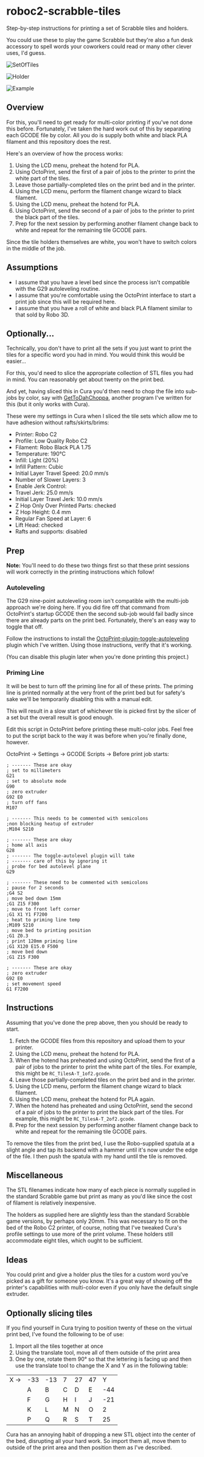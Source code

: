 # roboc2-scrabble-tiles
Step-by-step instructions for printing a set of Scrabble tiles and holders.

You could use these to play the game Scrabble but they're also a fun desk accessory to spell words your coworkers could read or many other clever uses, I'd guess.

![SetOfTiles](https://user-images.githubusercontent.com/15971213/32306608-b7bfae52-bf39-11e7-8de1-6b8fbf163abf.png)

![Holder](https://user-images.githubusercontent.com/15971213/32306622-d19ae8f0-bf39-11e7-9086-7d220a8b90f9.png)

![Example](https://user-images.githubusercontent.com/15971213/32306638-ed061ccc-bf39-11e7-962f-8e1bb42cc3e3.png)

## Overview
For this, you'll need to get ready for multi-color printing if you've not done this before. Fortunately, I've taken the hard work out of this by separating each GCODE file by color. All you do is supply both white and black PLA filament and this repository does the rest.

Here's an overview of how the process works:

1. Using the LCD menu, preheat the hotend for PLA.
2. Using OctoPrint, send the first of a pair of jobs to the printer to print the white part of the tiles.
2. Leave those partially-completed tiles on the print bed and in the printer.
3. Using the LCD menu, perform the filament change wizard to black filament.
4. Using the LCD menu, preheat the hotend for PLA.
5. Using OctoPrint, send the second of a pair of jobs to the printer to print the black part of the tiles.
6. Prep for the next session by performing another filament change back to white and repeat for the remaining tile GCODE pairs.

Since the tile holders themselves are white, you won't have to switch colors in the middle of the job.

## Assumptions
* I assume that you have a level bed since the process isn't compatible with the G29 autoleveling routine.
* I assume that you're comfortable using the OctoPrint interface to start a print job since this will be required here.
* I assume that you have a roll of white and black PLA filament similar to that sold by Robo 3D.

## Optionally...
Technically, you don't have to print all the sets if you just want to print the tiles for a specific word you had in mind. You would think this would be easier...

For this, you'd need to slice the appropriate collection of STL files you had in mind. You can reasonably get about twenty on the print bed.

And yet, having sliced this in Cura you'd then need to chop the file into sub-jobs by color, say with [GetToDahChoppa](https://github.com/OutsourcedGuru/GetToDahChoppa), another program I've written for this (but it only works with Cura).

These were my settings in Cura when I sliced the tile sets which allow me to have adhesion without rafts/skirts/brims:

* Printer: Robo C2
* Profile: Low Quality Robo C2
* Filament: Robo Black PLA 1.75
* Temperature: 190°C
* Infill: Light (20%)
* Infill Pattern: Cubic
* Initial Layer Travel Speed: 20.0 mm/s
* Number of Slower Layers: 3
* Enable Jerk Control: 
* Travel Jerk: 25.0 mm/s
* Initial Layer Travel Jerk: 10.0 mm/s
* Z Hop Only Over Printed Parts: checked
* Z Hop Height: 0.4 mm
* Regular Fan Speed at Layer: 6
* Lift Head: checked
* Rafts and supports: disabled

## Prep
**Note:** You'll need to do these two things first so that these print sessions will work correctly in the printing instructions which follow!

### Autoleveling
The G29 nine-point autoleveling room isn't compatible with the multi-job approach we're doing here. If you did fire off that command from OctoPrint's startup GCODE then the second sub-job would fail badly since there are already parts on the print bed. Fortunately, there's an easy way to toggle that off.

Follow the instructions to install the [OctoPrint-plugin-toggle-autoleveling](https://github.com/OutsourcedGuru/OctoPrint-plugin-toggle-autolevel) plugin which I've written. Using those instructions, verify that it's working.

(You can disable this plugin later when you're done printing this project.)

### Priming Line
It will be best to turn off the priming line for all of these prints. The priming line is printed normally at the very front of the print bed but for safety's sake we'll be temporarily disabling this with a manual edit.

This will result in a slow start of whichever tile is picked first by the slicer of a set but the overall result is good enough.

Edit this script in OctoPrint before printing these multi-color jobs. Feel free to put the script back to the way it was before when you're finally done, however.

OctoPrint -> Settings -> GCODE Scripts -> Before print job starts:

```
; ------- These are okay
; set to millimeters
G21
; set to absolute mode
G90
; zero extruder
G92 E0
; turn off fans
M107

; ------- This needs to be commented with semicolons
;non blocking heatup of extruder
;M104 S210

; ------- These are okay
; home all axis
G28
; ------- The toggle-autolevel plugin will take
; ------- care of this by ignoring it
; probe for bed autolevel plane
G29

; ------- These need to be commented with semicolons
; pause for 2 seconds
;G4 S2
; move bed down 15mm
;G1 Z15 F300
; move to front left corner
;G1 X1 Y1 F7200
; heat to priming line temp
;M109 S210
; move bed to printing position
;G1 Z0.3
; print 120mm priming line
;G1 X120 E15.0 F500
; move bed down
;G1 Z15 F300

; ------- These are okay
; zero extruder
G92 E0
; set movement speed
G1 F7200
```

## Instructions
Assuming that you've done the prep above, then you should be ready to start.

1. Fetch the GCODE files from this repository and upload them to your printer.
2. Using the LCD menu, preheat the hotend for PLA.
3. When the hotend has preheated and using OctoPrint, send the first of a pair of jobs to the printer to print the white part of the tiles. For example, this might be `RC_TilesA-T_1of2.gcode`.
4. Leave those partially-completed tiles on the print bed and in the printer.
5. Using the LCD menu, perform the filament change wizard to black filament.
6. Using the LCD menu, preheat the hotend for PLA again.
7. When the hotend has preheated and using OctoPrint, send the second of a pair of jobs to the printer to print the black part of the tiles. For example, this might be `RC_TilesA-T_2of2.gcode`.
8. Prep for the next session by performing another filament change back to white and repeat for the remaining tile GCODE pairs.

To remove the tiles from the print bed, I use the Robo-supplied spatula at a slight angle and tap its backend with a hammer until it's now under the edge of the file. I then push the spatula with my hand until the tile is removed.

## Miscellaneous
The STL filenames indicate how many of each piece is normally supplied in the standard Scrabble game but print as many as you'd like since the cost of filament is relatively inexpensive.

The holders as supplied here are slightly less than the standard Scrabble game versions, by perhaps only 20mm. This was necessary to fit on the bed of the Robo C2 printer, of course, noting that I've tweaked Cura's profile settings to use more of the print volume. These holders still accommodate eight tiles, which ought to be sufficient.

## Ideas
You could print and give a holder plus the tiles for a custom word you've picked as a gift for someone you know. It's a great way of showing off the printer's capabilities with multi-color even if you only have the default single extruder.

## Optionally slicing tiles
If you find yourself in Cura trying to position twenty of these on the virtual print bed, I've found the following to be of use:

1. Import all the tiles together at once
2. Using the translate tool, move all of them outside of the print area
3. One by one, rotate them 90° so that the lettering is facing up and then use the translate tool to change the X and Y as in the following table:

<table>
<tr><td>X -></td><td>-33</td><td>-13</td><td>7</td><td>27</td><td>47</td><td>Y</td></tr>
<tr><td rowspan="4"></td><td>A</td><td>B</td><td>C</td><td>D</td><td>E</td><td>-44</td></tr>
<tr><td>F</td><td>G</td><td>H</td><td>I</td><td>J</td><td>-21</td></tr>
<tr><td>K</td><td>L</td><td>M</td><td>N</td><td>O</td><td>2</td></tr>
<tr><td>P</td><td>Q</td><td>R</td><td>S</td><td>T</td><td>25</td></tr></table>

Cura has an annoying habit of dropping a new STL object into the center of the bed, disrupting all your hard work. So import them all, move them to outside of the print area and then position them as I've described.